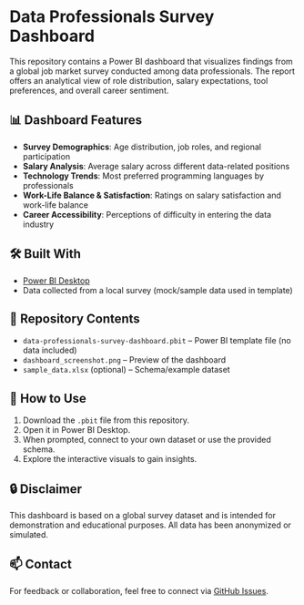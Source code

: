# Data Professionals Survey Dashboard

This repository contains a Power BI dashboard that visualizes findings from a global job market survey conducted among data professionals. The report offers an analytical view of role distribution, salary expectations, tool preferences, and overall career sentiment.

## 📊 Dashboard Features

- **Survey Demographics**: Age distribution, job roles, and regional participation  
- **Salary Analysis**: Average salary across different data-related positions  
- **Technology Trends**: Most preferred programming languages by professionals  
- **Work-Life Balance & Satisfaction**: Ratings on salary satisfaction and work-life balance  
- **Career Accessibility**: Perceptions of difficulty in entering the data industry  

## 🛠️ Built With

- [Power BI Desktop](https://powerbi.microsoft.com/)
- Data collected from a local survey (mock/sample data used in template)

## 📂 Repository Contents

- `data-professionals-survey-dashboard.pbit` – Power BI template file (no data included)  
- `dashboard_screenshot.png` – Preview of the dashboard  
- `sample_data.xlsx` (optional) – Schema/example dataset  

## 📎 How to Use

1. Download the `.pbit` file from this repository.  
2. Open it in Power BI Desktop.  
3. When prompted, connect to your own dataset or use the provided schema.  
4. Explore the interactive visuals to gain insights.  

## 🔒 Disclaimer

This dashboard is based on a global survey dataset and is intended for demonstration and educational purposes. All data has been anonymized or simulated.

## 📫 Contact

For feedback or collaboration, feel free to connect via [GitHub Issues](https://github.com/your-username/data-professionals-survey-dashboard/issues).

